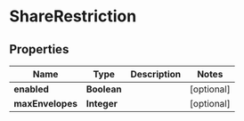# ShareRestriction

## Properties
Name | Type | Description | Notes
------------ | ------------- | ------------- | -------------
**enabled** | **Boolean** |  |  [optional]
**maxEnvelopes** | **Integer** |  |  [optional]
